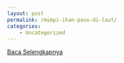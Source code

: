 ```yaml
---
layout: post
permalink: /mimpi-ikan-paus-di-laut/
categories:
    - Uncategorized
---
```


[Baca Selengkapnya](/03)